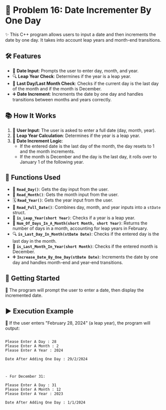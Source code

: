 # 📅 Problem 16: Date Incrementer By One Day

✨ This C++ program allows users to input a date and then increments the date by one day. It takes into account leap years and month-end transitions.

## 🛠️ Features
- 📅 **Date Input**: Prompts the user to enter day, month, and year.
- 🔍 **Leap Year Check**: Determines if the year is a leap year.
- 📆 **Last Day/Last Month Check**: Checks if the current day is the last day of the month and if the month is December.
- ➕ **Date Increment**: Increments the date by one day and handles transitions between months and years correctly.

## 📚 How It Works
1. 👤 **User Input**: The user is asked to enter a full date (day, month, year).
2. 📅 **Leap Year Calculation**: Determines if the year is a leap year.
3. 🔄 **Date Increment Logic**:
   - If the entered date is the last day of the month, the day resets to 1 and the month increments.
   - If the month is December and the day is the last day, it rolls over to January 1 of the following year.

## 🔧 Functions Used
- 📅 **`Read_Day()`**: Gets the day input from the user.
- 📆 **`Read_Month()`**: Gets the month input from the user.
- 🗓️ **`Read_Year()`**: Gets the year input from the user.
- 📅 **`Read_Full_Date()`**: Combines day, month, and year inputs into a `stDate` struct.
- 🔄 **`is_Leap_Year(short Year)`**: Checks if a year is a leap year.
- 🔢 **`Num_Of_Days_In_A_Month(short Month, short Year)`**: Returns the number of days in a month, accounting for leap years in February.
- 🔍 **`is_Last_Day_In_Month(stDate Date)`**: Checks if the entered day is the last day in the month.
- 📅 **`is_Last_Month_In_Year(short Month)`**: Checks if the entered month is December.
- ➕ **`Increase_Date_By_One_Day(stDate Date)`**: Increments the date by one day and handles month-end and year-end transitions.

## 🚀 Getting Started

📅 The program will prompt the user to enter a date, then display the incremented date.

## ▶️ Execution Example
🎯 If the user enters "February 28, 2024" (a leap year), the program will output:
```plaintext

Please Enter A Day : 28
Please Enter A Month : 2
Please Enter A Year : 2024

Date After Adding One Day : 29/2/2024



- For December 31:

Please Enter A Day : 31
Please Enter A Month : 12
Please Enter A Year : 2023

Date After Adding One Day : 1/1/2024


